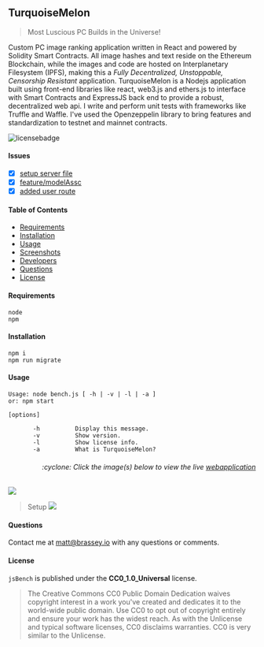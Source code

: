 ## TurquoiseMelon

> Most Luscious PC Builds in the Universe!

Custom PC image ranking application written in React and powered by Solidity Smart Contracts. All image hashes and text reside on the Ethereum Blockchain, while the images and code are hosted on Interplanetary Filesystem (IPFS), making this a *Fully Decentralized, Unstoppable, Censorship Resistant* application. TurquoiseMelon is a Nodejs application built using front-end libraries like react, web3.js and ethers.js to interface with Smart Contracts and ExpressJS back end to provide a robust, decentralized web api. I write and perform unit tests with frameworks like Truffle and Waffle. I've used the Openzeppelin library to bring features and standardization to testnet and mainnet contracts.

![licensebadge](https://img.shields.io/badge/license-CC0_1.0_Universal-blue)

#### Issues

- [x] [setup server file](https://github.com/mbrassey/FinanceTracker/issues/1)
- [x] [feature/modelAssc](https://github.com/mbrassey/FinanceTracker/issues/2)
- [x] [added user route](https://github.com/mbrassey/FinanceTracker/issues/3)

#### Table of Contents

- [Requirements](#Requirements)
- [Installation](#Installation)
- [Usage](#Usage)
- [Screenshots](#Screenshots)
- [Developers](#Developers)
- [Questions](#Questions)
- [License](#License)

#### Requirements

    node
    npm

#### Installation

    npm i
    npm run migrate

#### Usage

    Usage: node bench.js [ -h | -v | -l | -a ]
    or: npm start

    [options]

           -h          Display this message.
           -v          Show version.
           -l          Show license info.
           -a          What is TurquoiseMelon?

<h6><p align="right">:cyclone: Click the image(s) below to view the live <a id="Screenshots" href="https://TheDevBlog-mbrassey.herokuapp.com/">webapplication</a></p></h6>

[<img src="img/Preview.png">](https://TheDevBlog-mbrassey.herokuapp.com/)

> Setup
> [<img src="img/Preview.gif">](https://TheDevBlog-mbrassey.herokuapp.com/)

#### Questions

Contact me at [matt@brassey.io](mailto:matt@brassey.io) with any questions or comments.

#### License

`jsBench` is published under the **CC0_1.0_Universal** license.

> The Creative Commons CC0 Public Domain Dedication waives copyright interest in a work you've created and dedicates it to the world-wide public domain. Use CC0 to opt out of copyright entirely and ensure your work has the widest reach. As with the Unlicense and typical software licenses, CC0 disclaims warranties. CC0 is very similar to the Unlicense.
